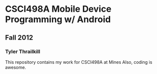 # CSCI498A Mobile Device Programming w/ Android #
## Fall 2012                                    ##
### Tyler Thrailkill                            ###

This repository contains my work for CSCI498A at Mines
Also, coding is awesome.


